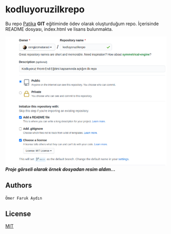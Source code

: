 # kodluyoruzilkrepo
 Bu repo [Patika](https://www.patika.dev/tr) **GIT** eğitiminde ödev olarak oluşturduğum repo. İçerisinde README dosyası, index.html ve lisans bulunmakta.

 ![Proje Görseli](https://raw.githubusercontent.com/Kodluyoruz/taskforce/main/git/odev1/figures/github.png)
***Proje görseli olarak örnek dosyadan resim aldım...***


## Authors
```Ömer Faruk Aydın```

## License
[MIT](https://choosealicense.com/licenses/mit/)